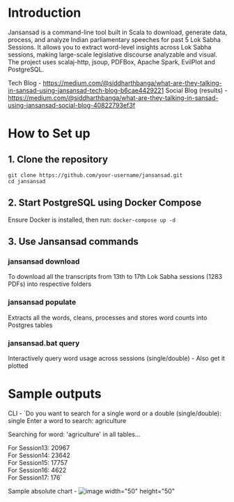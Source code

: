 # Introduction
Jansansad is a command-line tool built in Scala to download, generate data, process, and analyze Indian parliamentary speeches for past 5 Lok Sabha Sessions. It allows you to extract word-level insights across Lok Sabha sessions, making large-scale legislative discourse analyzable and visual. The project uses scalaj-http, jsoup, PDFBox, Apache Spark, EvilPlot and PostgreSQL.  

Tech Blog - https://medium.com/@siddharthbanga/what-are-they-talking-in-sansad-using-jansansad-tech-blog-b6cae4429221
Social Blog (results) - https://medium.com/@siddharthbanga/what-are-they-talking-in-sansad-using-jansansad-social-blog-40822793ef3f

# How to Set up
## 1. Clone the repository
`git clone https://github.com/your-username/jansansad.git`  
`cd jansansad`
## 2. Start PostgreSQL using Docker Compose
Ensure Docker is installed, then run:
`docker-compose up -d`
## 3. Use Jansansad commands
### jansansad download
To download all the transcripts from 13th to 17th Lok Sabha sessions (1283 PDFs) into respective folders  
### jansansad populate
Extracts all the words, cleans, processes and stores word counts into Postgres tables
### jansansad.bat query
Interactively query word usage across sessions (single/double) - Also get it plotted

# Sample outputs
CLI - 
`Do you want to search for a single word or a double (single/double): single
Enter a word to search: agriculture

Searching for word: 'agriculture' in all tables...

For Session13: 20967  
For Session14: 23642  
For Session15: 17757  
For Session16: 4622  
For Session17: 176`

Sample absolute chart - 
![image width="50" height="50"](https://github.com/user-attachments/assets/436feab1-45b1-4afc-b211-7c9f39858acc)



